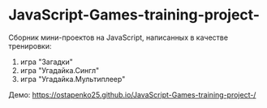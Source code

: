 # JavaScript-Games-training-project-
Сборник мини-проектов на JavaScript, написанных в качестве тренировки:
1. игра "Загадки"
2. игра "Угадайка.Сингл"
3. игра "Угадайка.Мультиплеер"

Демо: https://ostapenko25.github.io/JavaScript-Games-training-project-/
